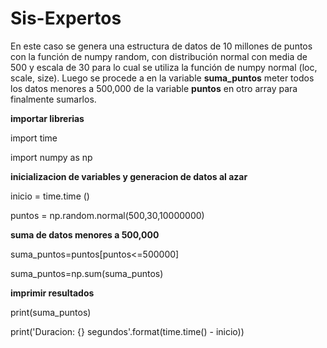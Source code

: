 # Sis-Expertos
En este caso se genera una estructura de datos de 10 millones de puntos con la función de numpy random, con distribución normal con media de 500 y escala de 30 para lo cual se utiliza la función de numpy normal (loc, scale, size). Luego se procede a en la variable **suma_puntos** meter todos los datos menores a 500,000 de la variable **puntos** en otro array para finalmente sumarlos. 

**importar librerias**

import time

import numpy as np

**inicializacion de variables y generacion de datos al azar**

inicio = time.time ()

puntos = np.random.normal(500,30,10000000) 

**suma de datos menores a 500,000**

suma_puntos=puntos[puntos<=500000]

suma_puntos=np.sum(suma_puntos)

**imprimir resultados**

print(suma_puntos)

print('Duracion: {} segundos'.format(time.time() - inicio))

